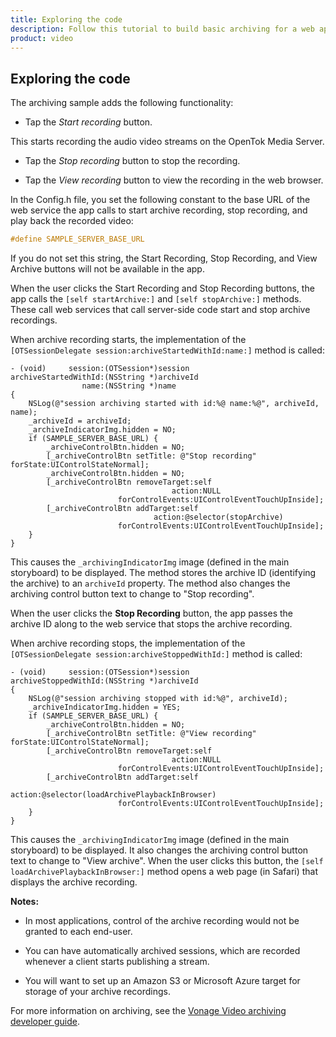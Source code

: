 ```yaml
---
title: Exploring the code
description: Follow this tutorial to build basic archiving for a web application from scratch using the Vonage Video API. It is the quickest way to build a proof of concept for this functionality on the Vonage Video API platform.
product: video 
---
```


## Exploring the code

The archiving sample adds the following functionality:

* Tap the _Start recording_ button.

This starts recording the audio video streams on the OpenTok Media Server.

* Tap the _Stop recording_ button to stop the recording.

* Tap the _View recording_ button to view the recording in the web browser.


In the Config.h file, you set the following constant to the base URL of the web service the app calls to start archive recording, stop recording, and play back the recorded video:

```c
#define SAMPLE_SERVER_BASE_URL
```

If you do not set this string, the Start Recording, Stop Recording, and View Archive buttons will not be available in the app.

When the user clicks the Start Recording and Stop Recording buttons, the app calls the `[self startArchive:]` and `[self stopArchive:]` methods. These call web services that call server-side code start and stop archive recordings.

When archive recording starts, the implementation of the `[OTSessionDelegate session:archiveStartedWithId:name:]` method is called:

```objective_c
- (void)     session:(OTSession*)session
archiveStartedWithId:(NSString *)archiveId
                name:(NSString *)name
{
    NSLog(@"session archiving started with id:%@ name:%@", archiveId, name);
    _archiveId = archiveId;
    _archiveIndicatorImg.hidden = NO;
    if (SAMPLE_SERVER_BASE_URL) {
        _archiveControlBtn.hidden = NO;
        [_archiveControlBtn setTitle: @"Stop recording" forState:UIControlStateNormal];
        _archiveControlBtn.hidden = NO;
        [_archiveControlBtn removeTarget:self
                                    action:NULL
                        forControlEvents:UIControlEventTouchUpInside];
        [_archiveControlBtn addTarget:self
                                action:@selector(stopArchive)
                        forControlEvents:UIControlEventTouchUpInside];
    }
}
```

This causes the `_archivingIndicatorImg` image (defined in the main storyboard) to be displayed. The method stores the archive ID (identifying the archive) to an `archiveId` property. The method also changes the archiving control button text to change to "Stop recording".

When the user clicks the **Stop Recording** button, the app passes the archive ID along to the web service that stops the archive recording.

When archive recording stops, the implementation of the `[OTSessionDelegate session:archiveStoppedWithId:]` method is called:

```objective_c
- (void)     session:(OTSession*)session
archiveStoppedWithId:(NSString *)archiveId
{
    NSLog(@"session archiving stopped with id:%@", archiveId);
    _archiveIndicatorImg.hidden = YES;
    if (SAMPLE_SERVER_BASE_URL) {
        _archiveControlBtn.hidden = NO;
        [_archiveControlBtn setTitle: @"View recording" forState:UIControlStateNormal];
        [_archiveControlBtn removeTarget:self
                                    action:NULL
                        forControlEvents:UIControlEventTouchUpInside];
        [_archiveControlBtn addTarget:self
                                action:@selector(loadArchivePlaybackInBrowser)
                        forControlEvents:UIControlEventTouchUpInside];
    }
}
```

This causes the `_archivingIndicatorImg` image (defined in the main storyboard) to be displayed. It also changes the archiving control button text to change to "View archive". When the user clicks this button, the `[self loadArchivePlaybackInBrowser:]` method opens a web page (in Safari) that displays the archive recording.

**Notes:**

* In most applications, control of the archive recording would not be granted to each end-user.

* You can have automatically archived sessions, which are recorded whenever a client starts publishing a stream.

* You will want to set up an Amazon S3 or Microsoft Azure target for storage of your archive recordings.


For more information on archiving, see the [Vonage Video archiving developer guide](/video/guides/archiving/overview).
